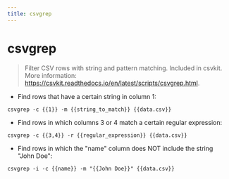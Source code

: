 ```yaml
---
title: csvgrep
---
```

# csvgrep

> Filter CSV rows with string and pattern matching.
> Included in csvkit.
> More information: <https://csvkit.readthedocs.io/en/latest/scripts/csvgrep.html>.

- Find rows that have a certain string in column 1:

`csvgrep -c {{1}} -m {{string_to_match}} {{data.csv}}`

- Find rows in which columns 3 or 4 match a certain regular expression:

`csvgrep -c {{3,4}} -r {{regular_expression}} {{data.csv}}`

- Find rows in which the "name" column does NOT include the string "John Doe":

`csvgrep -i -c {{name}} -m "{{John Doe}}" {{data.csv}}`
